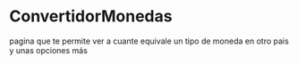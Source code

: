 # ConvertidorMonedas
pagina que te permite ver a cuante equivale un tipo de moneda en otro pais y unas opciones más
